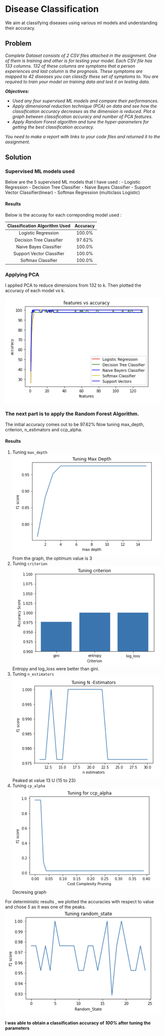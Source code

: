 # Disease Classification

We aim at classifying diseases using various ml models and understanding their accuracy.

## Problem

*Complete Dataset consists of 2 CSV files attached in the assignment. One of them is training and other is for testing your model. Each CSV file has 133 columns. 132 of these columns are symptoms that a person experiences and last column is the prognosis. These symptoms are mapped to 42 diseases you can classify these set of symptoms to. You are required to train your model on training data and test it on testing data.*

***Objectives:*** 

- *Used any four supervised ML models and compare their performances.*
- *Apply dimensional reduction technique (PCA) on data and see how the classification accuracy decreases as the dimension is reduced. Plot a graph between classification accuracy and number of PCA features.*
- *Apply Random Forest algorithm and tune the hyper-parameters for getting the best classification accuracy.*

*You need to make a report with links to your code files and returned it to the assignment.*

## Solution

### Supervised ML models used
Below are the 5 supervised ML models that I have used :
    - Logistic Regression
    - Decision Tree Classifier
    - Naive Bayes Classifier
    - Support Vector Classifier(linear)
    - Softmax Regression (multiclass Logistic)
#### Results
Below is the accuray for each correponding model used : 

| Classification Algorithm Used |      Accuracy      |
|:-----------------------------:|:------------------:|
|   Logistic Regression         |       100.0%
|    Decision Tree Classifier   |       97.62%       |
|     Naive Bayes Classifier    |       100.0%       |
|   Support Vector Classifier   |       100.0%       |
|       Softmax Classifier      |       100.0%       |  

### Applying PCA
I applied PCA to reduce dimensions from 132 to k. Then plotted the accuracy of each model vs k.

![features vs accuracy](images/features_vs_accuracy.png)

### The next part is to apply the Random Forest Algorithm.
The initial accuracy comes out to be 97.62%
Now tuning max_depth, criterion, n_estimators and ccp_alpha.

#### Results

1. Tuning ```max_depth```
![](images/max_depth.png)
From the graph, the optimum value is 3                    
2. Tuning ```criterion```
![](images/criterion.png)
Entropy and log_loss were better than gini.
3. Tuning ```n_estimators```
![](images/n_estimators.png)
Peaked at value 13 U {15 to 23} 
4. Tuning ```cp_alpha```
![](images/ccp_alpha.png)
Decresing graph 

For deterministic results , we plotted the accuracies with respect to value and chose *5* as it was one of the peaks.
![](images/random_state.png)

**I was able to obtain a classification accuracy of *100%* after tuning the parameters**